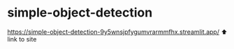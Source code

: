 # simple-object-detection

https://simple-object-detection-9y5wnsjpfygumvrarmmfhx.streamlit.app/
     ⬆️
link to site
